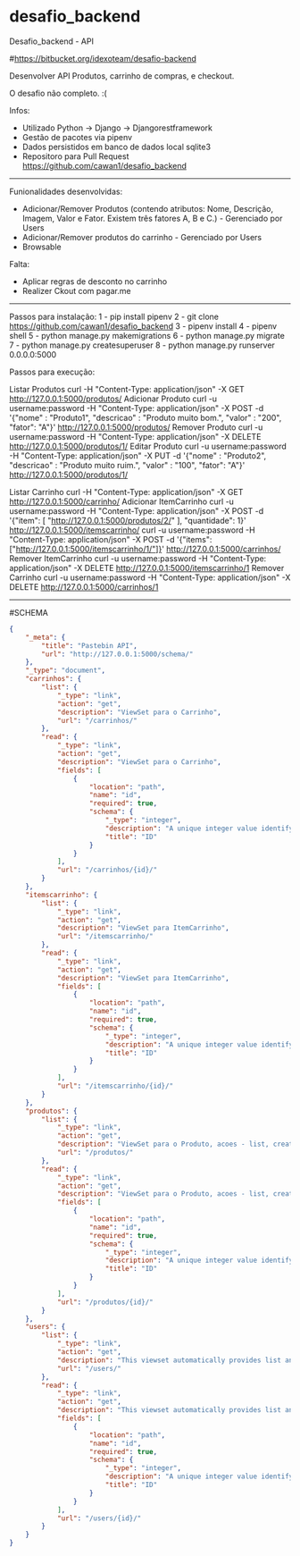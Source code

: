 # desafio_backend
Desafio_backend - API

#https://bitbucket.org/idexoteam/desafio-backend

Desenvolver API Produtos, carrinho de compras, e checkout. 

O desafio não completo.  :(


Infos:
 - Utilizado Python -> Django -> Djangorestframework
 - Gestão de pacotes via pipenv
 - Dados persistidos em banco de dados local sqlite3
 - Repositoro para Pull Request https://github.com/cawan1/desafio_backend

-----------------------------------------------------------------------------------------------------------------------------------------------------------------------

Funionalidades desenvolvidas:
 - Adicionar/Remover Produtos (contendo atributos: Nome, Descrição, Imagem, Valor e Fator. Existem três fatores A, B e C.) - Gerenciado por Users
 - Adicionar/Remover produtos do carrinho - Gerenciado por Users
 - Browsable

Falta:
 - Aplicar regras de desconto no carrinho
 - Realizer Ckout com pagar.me


-----------------------------------------------------------------------------------------------------------------------------------------------------------------------

Passos para instalação:
 1 - pip install pipenv 
 2 - git clone https://github.com/cawan1/desafio_backend
 3 - pipenv install
 4 - pipenv shell
 5 - python manage.py makemigrations
 6 - python manage.py migrate
 7 - python manage.py createsuperuser
 8 - python manage.py runserver 0.0.0.0:5000

Passos para execução:

Listar Produtos
 curl -H "Content-Type: application/json" -X GET http://127.0.0.1:5000/produtos/
Adicionar Produto 
 curl -u username:password -H "Content-Type: application/json" -X POST -d '{"nome" : "Produto1", "descricao" : "Produto muito bom.", "valor" : "200", "fator": "A"}' http://127.0.0.1:5000/produtos/
Remover Produto
 curl -u username:password -H "Content-Type: application/json" -X DELETE http://127.0.0.1:5000/produtos/1/
Editar Produto
 curl -u username:password -H "Content-Type: application/json" -X PUT -d '{"nome" : "Produto2", "descricao" : "Produto muito ruim.", "valor" : "100", "fator": "A"}' http://127.0.0.1:5000/produtos/1/


Listar Carrinho
 curl -H "Content-Type: application/json" -X GET http://127.0.0.1:5000/carrinho/
Adicionar ItemCarrinho
 curl -u username:password -H "Content-Type: application/json" -X POST -d '{"item": [ "http://127.0.0.1:5000/produtos/2/" ], "quantidade": 1}' http://127.0.0.1:5000/itemscarrinho/
 curl -u username:password -H "Content-Type: application/json" -X POST -d '{"items": ["http://127.0.0.1:5000/itemscarrinho/1/"]}' http://127.0.0.1:5000/carrinhos/
Remover ItemCarrinho
 curl -u username:password -H "Content-Type: application/json" -X DELETE http://127.0.0.1:5000/itemscarrinho/1
Remover Carrinho
 curl -u username:password -H "Content-Type: application/json" -X DELETE http://127.0.0.1:5000/carrinhos/1




-----------------------------------------------------------------------------------------------------------------------------------------------------------------------
#SCHEMA
```json
{
    "_meta": {
        "title": "Pastebin API",
        "url": "http://127.0.0.1:5000/schema/"
    },
    "_type": "document",
    "carrinhos": {
        "list": {
            "_type": "link",
            "action": "get",
            "description": "ViewSet para o Carrinho",
            "url": "/carrinhos/"
        },
        "read": {
            "_type": "link",
            "action": "get",
            "description": "ViewSet para o Carrinho",
            "fields": [
                {
                    "location": "path",
                    "name": "id",
                    "required": true,
                    "schema": {
                        "_type": "integer",
                        "description": "A unique integer value identifying this carrinho.",
                        "title": "ID"
                    }
                }
            ],
            "url": "/carrinhos/{id}/"
        }
    },
    "itemscarrinho": {
        "list": {
            "_type": "link",
            "action": "get",
            "description": "ViewSet para ItemCarrinho",
            "url": "/itemscarrinho/"
        },
        "read": {
            "_type": "link",
            "action": "get",
            "description": "ViewSet para ItemCarrinho",
            "fields": [
                {
                    "location": "path",
                    "name": "id",
                    "required": true,
                    "schema": {
                        "_type": "integer",
                        "description": "A unique integer value identifying this item carrinho.",
                        "title": "ID"
                    }
                }
            ],
            "url": "/itemscarrinho/{id}/"
        }
    },
    "produtos": {
        "list": {
            "_type": "link",
            "action": "get",
            "description": "ViewSet para o Produto, acoes - list, create, retrieve, update, and detroy.",
            "url": "/produtos/"
        },
        "read": {
            "_type": "link",
            "action": "get",
            "description": "ViewSet para o Produto, acoes - list, create, retrieve, update, and detroy.",
            "fields": [
                {
                    "location": "path",
                    "name": "id",
                    "required": true,
                    "schema": {
                        "_type": "integer",
                        "description": "A unique integer value identifying this produto.",
                        "title": "ID"
                    }
                }
            ],
            "url": "/produtos/{id}/"
        }
    },
    "users": {
        "list": {
            "_type": "link",
            "action": "get",
            "description": "This viewset automatically provides list and detail actions.",
            "url": "/users/"
        },
        "read": {
            "_type": "link",
            "action": "get",
            "description": "This viewset automatically provides list and detail actions.",
            "fields": [
                {
                    "location": "path",
                    "name": "id",
                    "required": true,
                    "schema": {
                        "_type": "integer",
                        "description": "A unique integer value identifying this user.",
                        "title": "ID"
                    }
                }
            ],
            "url": "/users/{id}/"
        }
    }
}
```
